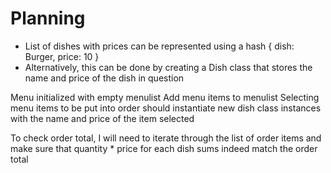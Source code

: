 <!-- As a customer
So that I can check if I want to order something
I would like to see a list of dishes with prices

As a customer
So that I can order the meal I want
I would like to be able to select some number of several available dishes

As a customer
So that I can verify that my order is correct
I would like to check that the total I have been given matches the sum of the various dishes in my order

As a customer
So that I am reassured that my order will be delivered on time
I would like to receive a text such as "Thank you! Your order was placed and will be delivered before 18:52" after I have ordered -->

# Planning

- List of dishes with prices can be represented using a hash { dish: Burger, price: 10 }
- Alternatively, this can be done by creating a Dish class that stores the name and price of the dish in question

Menu initialized with empty menulist
Add menu items to menulist
Selecting menu items to be put into order should instantiate new dish class instances with the name and price of the item selected

To check order total, I will need to iterate through the list of order items and make sure that quantity * price for each dish sums indeed match the order total 